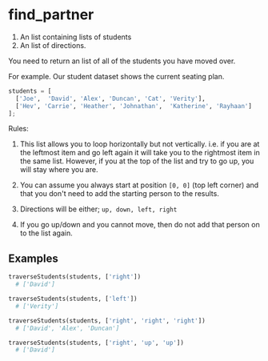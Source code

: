 # find_partner

1. An list containing lists of students
2. An list of directions.

You need to return an list of all of the students you have moved over.

For example. Our student dataset shows the current seating plan.

```py
students = [
  ['Joe',  'David', 'Alex', 'Duncan', 'Cat', 'Verity'],
  ['Hev', 'Carrie', 'Heather', 'Johnathan',  'Katherine', 'Rayhaan']
];
```

Rules:

1. This list allows you to loop horizontally but not vertically. i.e. if you are at the leftmost item and go left again it will take you to the rightmost item in the same list. However, if you at the top of the list and try to go up, you will stay where you are.

2. You can assume you always start at position `[0, 0]` (top left corner) and that you don't need to add the starting person to the results.

3. Directions will be either;
   `up, down, left, right`

4. If you go up/down and you cannot move, then do not add that person on to the list again.

## Examples

```py
traverseStudents(students, ['right'])
  # ['David']
```

```py
traverseStudents(students, ['left'])
  # ['Verity']
```

```py
traverseStudents(students, ['right', 'right', 'right'])
  # ['David', 'Alex', 'Duncan']
```

```py
traverseStudents(students, ['right', 'up', 'up'])
  # ['David']
```
